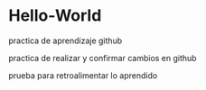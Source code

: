 # Hello-World
practica de aprendizaje github

practica de realizar y confirmar cambios en github

prueba para retroalimentar lo aprendido
